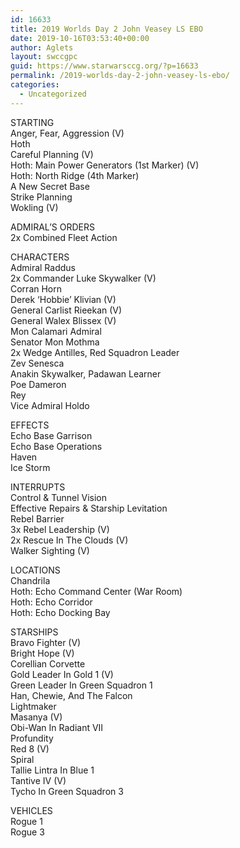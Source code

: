 ```yaml
---
id: 16633
title: 2019 Worlds Day 2 John Veasey LS EBO
date: 2019-10-16T03:53:40+00:00
author: Aglets
layout: swccgpc
guid: https://www.starwarsccg.org/?p=16633
permalink: /2019-worlds-day-2-john-veasey-ls-ebo/
categories:
  - Uncategorized
---
```

STARTING  
Anger, Fear, Aggression (V)  
Hoth  
Careful Planning (V)  
Hoth: Main Power Generators (1st Marker) (V)  
Hoth: North Ridge (4th Marker)  
A New Secret Base  
Strike Planning  
Wokling (V)

ADMIRAL’S ORDERS  
2x Combined Fleet Action

CHARACTERS  
Admiral Raddus  
2x Commander Luke Skywalker (V)  
Corran Horn  
Derek ‘Hobbie’ Klivian (V)  
General Carlist Rieekan (V)  
General Walex Blissex (V)  
Mon Calamari Admiral  
Senator Mon Mothma  
2x Wedge Antilles, Red Squadron Leader  
Zev Senesca  
Anakin Skywalker, Padawan Learner  
Poe Dameron  
Rey  
Vice Admiral Holdo

EFFECTS  
Echo Base Garrison  
Echo Base Operations  
Haven  
Ice Storm

INTERRUPTS  
Control & Tunnel Vision  
Effective Repairs & Starship Levitation  
Rebel Barrier  
3x Rebel Leadership (V)  
2x Rescue In The Clouds (V)  
Walker Sighting (V)

LOCATIONS  
Chandrila  
Hoth: Echo Command Center (War Room)  
Hoth: Echo Corridor  
Hoth: Echo Docking Bay

STARSHIPS  
Bravo Fighter (V)  
Bright Hope (V)  
Corellian Corvette  
Gold Leader In Gold 1 (V)  
Green Leader In Green Squadron 1  
Han, Chewie, And The Falcon  
Lightmaker  
Masanya (V)  
Obi-Wan In Radiant VII  
Profundity  
Red 8 (V)  
Spiral  
Tallie Lintra In Blue 1  
Tantive IV (V)  
Tycho In Green Squadron 3

VEHICLES  
Rogue 1  
Rogue 3